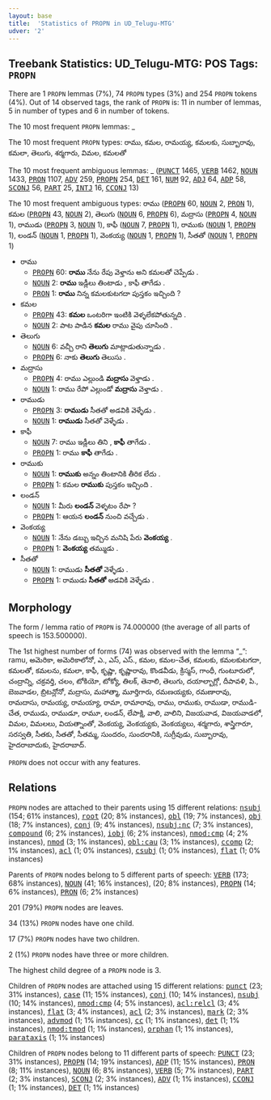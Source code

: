 ```yaml
---
layout: base
title:  'Statistics of PROPN in UD_Telugu-MTG'
udver: '2'
---
```


## Treebank Statistics: UD_Telugu-MTG: POS Tags: `PROPN`

There are 1 `PROPN` lemmas (7%), 74 `PROPN` types (3%) and 254 `PROPN` tokens (4%).
Out of 14 observed tags, the rank of `PROPN` is: 11 in number of lemmas, 5 in number of types and 6 in number of tokens.

The 10 most frequent `PROPN` lemmas: _

The 10 most frequent `PROPN` types:  రాము, కమల, రామయ్య, కమలకు, సుబ్బారావు, కమలా, తెలుగు, శర్మగారు, విమల, కమలతో

The 10 most frequent ambiguous lemmas: _ (<tt><a href="te_mtg-pos-PUNCT.html">PUNCT</a></tt> 1465, <tt><a href="te_mtg-pos-VERB.html">VERB</a></tt> 1462, <tt><a href="te_mtg-pos-NOUN.html">NOUN</a></tt> 1433, <tt><a href="te_mtg-pos-PRON.html">PRON</a></tt> 1107, <tt><a href="te_mtg-pos-ADV.html">ADV</a></tt> 259, <tt><a href="te_mtg-pos-PROPN.html">PROPN</a></tt> 254, <tt><a href="te_mtg-pos-DET.html">DET</a></tt> 161, <tt><a href="te_mtg-pos-NUM.html">NUM</a></tt> 92, <tt><a href="te_mtg-pos-ADJ.html">ADJ</a></tt> 64, <tt><a href="te_mtg-pos-ADP.html">ADP</a></tt> 58, <tt><a href="te_mtg-pos-SCONJ.html">SCONJ</a></tt> 56, <tt><a href="te_mtg-pos-PART.html">PART</a></tt> 25, <tt><a href="te_mtg-pos-INTJ.html">INTJ</a></tt> 16, <tt><a href="te_mtg-pos-CCONJ.html">CCONJ</a></tt> 13)

The 10 most frequent ambiguous types:  రాము (<tt><a href="te_mtg-pos-PROPN.html">PROPN</a></tt> 60, <tt><a href="te_mtg-pos-NOUN.html">NOUN</a></tt> 2, <tt><a href="te_mtg-pos-PRON.html">PRON</a></tt> 1), కమల (<tt><a href="te_mtg-pos-PROPN.html">PROPN</a></tt> 43, <tt><a href="te_mtg-pos-NOUN.html">NOUN</a></tt> 2), తెలుగు (<tt><a href="te_mtg-pos-NOUN.html">NOUN</a></tt> 6, <tt><a href="te_mtg-pos-PROPN.html">PROPN</a></tt> 6), మద్రాసు (<tt><a href="te_mtg-pos-PROPN.html">PROPN</a></tt> 4, <tt><a href="te_mtg-pos-NOUN.html">NOUN</a></tt> 1), రాముడు (<tt><a href="te_mtg-pos-PROPN.html">PROPN</a></tt> 3, <tt><a href="te_mtg-pos-NOUN.html">NOUN</a></tt> 1), కాఫీ (<tt><a href="te_mtg-pos-NOUN.html">NOUN</a></tt> 7, <tt><a href="te_mtg-pos-PROPN.html">PROPN</a></tt> 1), రాముకు (<tt><a href="te_mtg-pos-NOUN.html">NOUN</a></tt> 1, <tt><a href="te_mtg-pos-PROPN.html">PROPN</a></tt> 1), లండన్ (<tt><a href="te_mtg-pos-NOUN.html">NOUN</a></tt> 1, <tt><a href="te_mtg-pos-PROPN.html">PROPN</a></tt> 1), వెంకయ్య (<tt><a href="te_mtg-pos-NOUN.html">NOUN</a></tt> 1, <tt><a href="te_mtg-pos-PROPN.html">PROPN</a></tt> 1), సీతతో (<tt><a href="te_mtg-pos-NOUN.html">NOUN</a></tt> 1, <tt><a href="te_mtg-pos-PROPN.html">PROPN</a></tt> 1)


* రాము
  * <tt><a href="te_mtg-pos-PROPN.html">PROPN</a></tt> 60: <b>రాము</b> నేను రేపు వెళ్తాను అని కమలతో చెప్పేడు .
  * <tt><a href="te_mtg-pos-NOUN.html">NOUN</a></tt> 2: <b>రాము</b> ఇడ్లీలు తింటాడు , కాఫీ తాగేడు .
  * <tt><a href="te_mtg-pos-PRON.html">PRON</a></tt> 1: <b>రాము</b> నిన్న కమలకుటగదా పుస్తకం ఇచ్చింది ?
* కమల
  * <tt><a href="te_mtg-pos-PROPN.html">PROPN</a></tt> 43: <b>కమల</b> ఒంటరిగా ఇంటికి వెళ్ళలేకపోతున్నది .
  * <tt><a href="te_mtg-pos-NOUN.html">NOUN</a></tt> 2: పాట పాడిన <b>కమల</b> రాము వైపు చూసింది .
* తెలుగు
  * <tt><a href="te_mtg-pos-NOUN.html">NOUN</a></tt> 6: వచ్చీ రాని <b>తెలుగు</b> మాట్లాడుతున్నాడు .
  * <tt><a href="te_mtg-pos-PROPN.html">PROPN</a></tt> 6: నాకు <b>తెలుగు</b> తెలుసు .
* మద్రాసు
  * <tt><a href="te_mtg-pos-PROPN.html">PROPN</a></tt> 4: రాము ఎల్లుండి <b>మద్రాసు</b> వెళ్తాడు .
  * <tt><a href="te_mtg-pos-NOUN.html">NOUN</a></tt> 1: రాము రేపో ఎల్లుండో <b>మద్రాసు</b> వెళ్తాడు .
* రాముడు
  * <tt><a href="te_mtg-pos-PROPN.html">PROPN</a></tt> 3: <b>రాముడు</b> సీతతో అడవికి వెళ్ళేడు .
  * <tt><a href="te_mtg-pos-NOUN.html">NOUN</a></tt> 1: <b>రాముడు</b> సీతతో వెళ్ళేడు .
* కాఫీ
  * <tt><a href="te_mtg-pos-NOUN.html">NOUN</a></tt> 7: రాము ఇడ్లీలు తిని , <b>కాఫీ</b> తాగేడు .
  * <tt><a href="te_mtg-pos-PROPN.html">PROPN</a></tt> 1: రాము <b>కాఫీ</b> తాగేడు .
* రాముకు
  * <tt><a href="te_mtg-pos-NOUN.html">NOUN</a></tt> 1: <b>రాముకు</b> అన్నం తింటానికి తీరిక లేదు .
  * <tt><a href="te_mtg-pos-PROPN.html">PROPN</a></tt> 1: కమల <b>రాముకు</b> పుస్తకం ఇచ్చింది .
* లండన్
  * <tt><a href="te_mtg-pos-NOUN.html">NOUN</a></tt> 1: మీరు <b>లండన్</b> వెళ్ళటం రేపా ?
  * <tt><a href="te_mtg-pos-PROPN.html">PROPN</a></tt> 1: ఆయన <b>లండన్</b> నుంచి వచ్చేడు .
* వెంకయ్య
  * <tt><a href="te_mtg-pos-NOUN.html">NOUN</a></tt> 1: నేను డబ్బు ఇచ్చిన మనిషి పేరు <b>వెంకయ్య</b> .
  * <tt><a href="te_mtg-pos-PROPN.html">PROPN</a></tt> 1: <b>వెంకయ్య</b> తమ్ముడు .
* సీతతో
  * <tt><a href="te_mtg-pos-NOUN.html">NOUN</a></tt> 1: రాముడు <b>సీతతో</b> వెళ్ళేడు .
  * <tt><a href="te_mtg-pos-PROPN.html">PROPN</a></tt> 1: రాముడు <b>సీతతో</b> అడవికి వెళ్ళేడు .

## Morphology

The form / lemma ratio of `PROPN` is 74.000000 (the average of all parts of speech is 153.500000).

The 1st highest number of forms (74) was observed with the lemma “_”: ramu, అమెరికా, అమెరికాలోనో, ఎ., ఎస్, ఎస్., కమల, కమల-చేత, కమలకు, కమలకుటగదా, కమలతో, కమలను, కమలా, కాఫీ, కృష్ణా, కృష్ణారావు, కొండవీడు, క్రిస్మస్, గాంధీ, గుంటూరులో, చంద్రాన్ని, చక్రవర్తి, చలం, టోకియో, టోక్యో, తిలక్, తెనాలి, తెలుగు, దయాల్బాగ్లో, దీపావళి, పి., బెజవాడల, బ్రిటన్లోనో, మద్రాసు, మహాత్మా, మూర్తిగారు, రమణయ్యకు, రమణారావు, రామదాసు, రామయ్య, రామయ్యా, రామా, రామారావు, రాము, రాముకు, రాముడా, రాముడి-చేత, రాముడు, రాముడూ, రామూ, లండన్, లేపాక్షి, వాలి, వాలిని, విజయవాడ, విజయవాడలో, విమల, విమలలు, వియత్నాంతో, వెంకయ్య, వెంకయ్యకు, వెంకయ్యలు, శర్మగారు, శాస్త్రిగారూ, సరస్వతి, సీతకు, సీతతో, సీతమ్మ, సుందరం, సుందరానికి, సుగ్రీవుడు, సుబ్బారావు, హైదరాబాదుకు, హైదరాబాద్.

`PROPN` does not occur with any features.


## Relations

`PROPN` nodes are attached to their parents using 15 different relations: <tt><a href="te_mtg-dep-nsubj.html">nsubj</a></tt> (154; 61% instances), <tt><a href="te_mtg-dep-root.html">root</a></tt> (20; 8% instances), <tt><a href="te_mtg-dep-obl.html">obl</a></tt> (19; 7% instances), <tt><a href="te_mtg-dep-obj.html">obj</a></tt> (18; 7% instances), <tt><a href="te_mtg-dep-conj.html">conj</a></tt> (9; 4% instances), <tt><a href="te_mtg-dep-nsubj-nc.html">nsubj:nc</a></tt> (7; 3% instances), <tt><a href="te_mtg-dep-compound.html">compound</a></tt> (6; 2% instances), <tt><a href="te_mtg-dep-iobj.html">iobj</a></tt> (6; 2% instances), <tt><a href="te_mtg-dep-nmod-cmp.html">nmod:cmp</a></tt> (4; 2% instances), <tt><a href="te_mtg-dep-nmod.html">nmod</a></tt> (3; 1% instances), <tt><a href="te_mtg-dep-obl-cau.html">obl:cau</a></tt> (3; 1% instances), <tt><a href="te_mtg-dep-ccomp.html">ccomp</a></tt> (2; 1% instances), <tt><a href="te_mtg-dep-acl.html">acl</a></tt> (1; 0% instances), <tt><a href="te_mtg-dep-csubj.html">csubj</a></tt> (1; 0% instances), <tt><a href="te_mtg-dep-flat.html">flat</a></tt> (1; 0% instances)

Parents of `PROPN` nodes belong to 5 different parts of speech: <tt><a href="te_mtg-pos-VERB.html">VERB</a></tt> (173; 68% instances), <tt><a href="te_mtg-pos-NOUN.html">NOUN</a></tt> (41; 16% instances),  (20; 8% instances), <tt><a href="te_mtg-pos-PROPN.html">PROPN</a></tt> (14; 6% instances), <tt><a href="te_mtg-pos-PRON.html">PRON</a></tt> (6; 2% instances)

201 (79%) `PROPN` nodes are leaves.

34 (13%) `PROPN` nodes have one child.

17 (7%) `PROPN` nodes have two children.

2 (1%) `PROPN` nodes have three or more children.

The highest child degree of a `PROPN` node is 3.

Children of `PROPN` nodes are attached using 15 different relations: <tt><a href="te_mtg-dep-punct.html">punct</a></tt> (23; 31% instances), <tt><a href="te_mtg-dep-case.html">case</a></tt> (11; 15% instances), <tt><a href="te_mtg-dep-conj.html">conj</a></tt> (10; 14% instances), <tt><a href="te_mtg-dep-nsubj.html">nsubj</a></tt> (10; 14% instances), <tt><a href="te_mtg-dep-nmod-cmp.html">nmod:cmp</a></tt> (4; 5% instances), <tt><a href="te_mtg-dep-acl-relcl.html">acl:relcl</a></tt> (3; 4% instances), <tt><a href="te_mtg-dep-flat.html">flat</a></tt> (3; 4% instances), <tt><a href="te_mtg-dep-acl.html">acl</a></tt> (2; 3% instances), <tt><a href="te_mtg-dep-mark.html">mark</a></tt> (2; 3% instances), <tt><a href="te_mtg-dep-advmod.html">advmod</a></tt> (1; 1% instances), <tt><a href="te_mtg-dep-cc.html">cc</a></tt> (1; 1% instances), <tt><a href="te_mtg-dep-det.html">det</a></tt> (1; 1% instances), <tt><a href="te_mtg-dep-nmod-tmod.html">nmod:tmod</a></tt> (1; 1% instances), <tt><a href="te_mtg-dep-orphan.html">orphan</a></tt> (1; 1% instances), <tt><a href="te_mtg-dep-parataxis.html">parataxis</a></tt> (1; 1% instances)

Children of `PROPN` nodes belong to 11 different parts of speech: <tt><a href="te_mtg-pos-PUNCT.html">PUNCT</a></tt> (23; 31% instances), <tt><a href="te_mtg-pos-PROPN.html">PROPN</a></tt> (14; 19% instances), <tt><a href="te_mtg-pos-ADP.html">ADP</a></tt> (11; 15% instances), <tt><a href="te_mtg-pos-PRON.html">PRON</a></tt> (8; 11% instances), <tt><a href="te_mtg-pos-NOUN.html">NOUN</a></tt> (6; 8% instances), <tt><a href="te_mtg-pos-VERB.html">VERB</a></tt> (5; 7% instances), <tt><a href="te_mtg-pos-PART.html">PART</a></tt> (2; 3% instances), <tt><a href="te_mtg-pos-SCONJ.html">SCONJ</a></tt> (2; 3% instances), <tt><a href="te_mtg-pos-ADV.html">ADV</a></tt> (1; 1% instances), <tt><a href="te_mtg-pos-CCONJ.html">CCONJ</a></tt> (1; 1% instances), <tt><a href="te_mtg-pos-DET.html">DET</a></tt> (1; 1% instances)

